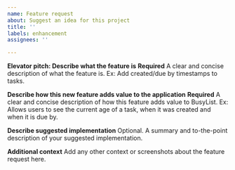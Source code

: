 ```yaml
---
name: Feature request
about: Suggest an idea for this project
title: ''
labels: enhancement
assignees: ''

---
```


**Elevator pitch: Describe what the feature is**
**Required** A clear and concise description of what the feature is.
Ex: Add created/due by timestamps to tasks.

**Describe how this new feature adds value to the application**
**Required** A clear and concise description of how this feature adds value to BusyList.
Ex: Allows users to see the current age of a task, when it was created and when it is due by.

**Describe suggested implementation**
Optional. A summary and to-the-point description of your suggested implementation.

**Additional context**
Add any other context or screenshots about the feature request here.

